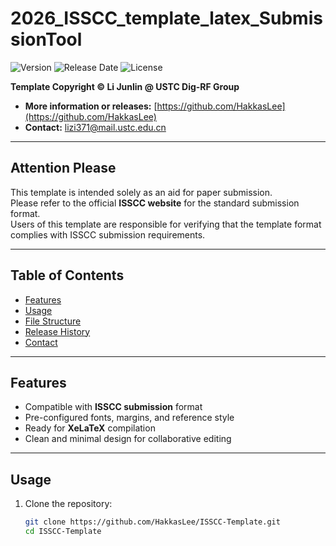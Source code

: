 # 2026_ISSCC_template_latex_SubmissionTool



![Version](https://img.shields.io/badge/version-V1.0-blue.svg)
![Release Date](https://img.shields.io/badge/release-2025%2F07%2F27-brightgreen.svg)
![License](https://img.shields.io/badge/license-Copyright%20Li%20Junlin-lightgrey.svg)

**Template Copyright © Li Junlin @ USTC Dig-RF Group**

- **More information or releases:** [https://github.com/HakkasLee](https://github.com/HakkasLee)  
- **Contact:** lizi371@mail.ustc.edu.cn  

---

##  Attention Please

This template is intended solely as an aid for paper submission.  
Please refer to the official **ISSCC website** for the standard submission format.  
Users of this template are responsible for verifying that the template format complies with ISSCC submission requirements.

---

##  Table of Contents

- [Features](#-features)
- [Usage](#-usage)
- [File Structure](#-file-structure)
- [Release History](#-release-history)
- [Contact](#-contact)

---

##  Features

- Compatible with **ISSCC submission** format
- Pre-configured fonts, margins, and reference style
- Ready for **XeLaTeX** compilation  
- Clean and minimal design for collaborative editing

---

##  Usage

1. Clone the repository:  
   ```bash
   git clone https://github.com/HakkasLee/ISSCC-Template.git
   cd ISSCC-Template
